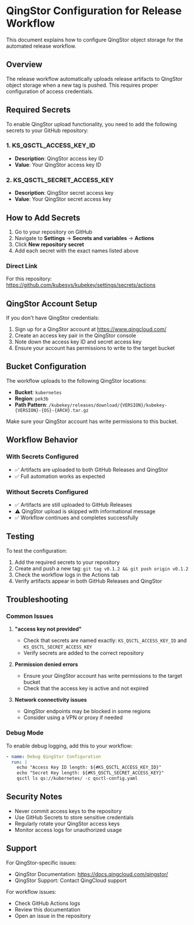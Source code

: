 # QingStor Configuration for Release Workflow

This document explains how to configure QingStor object storage for the automated release workflow.

## Overview

The release workflow automatically uploads release artifacts to QingStor object storage when a new tag is pushed. This requires proper configuration of access credentials.

## Required Secrets

To enable QingStor upload functionality, you need to add the following secrets to your GitHub repository:

### 1. KS_QSCTL_ACCESS_KEY_ID
- **Description**: QingStor access key ID
- **Value**: Your QingStor access key ID

### 2. KS_QSCTL_SECRET_ACCESS_KEY  
- **Description**: QingStor secret access key
- **Value**: Your QingStor secret access key

## How to Add Secrets

1. Go to your repository on GitHub
2. Navigate to **Settings** → **Secrets and variables** → **Actions**
3. Click **New repository secret**
4. Add each secret with the exact names listed above

### Direct Link
For this repository: https://github.com/kubesys/kubekey/settings/secrets/actions

## QingStor Account Setup

If you don't have QingStor credentials:

1. Sign up for a QingStor account at https://www.qingcloud.com/
2. Create an access key pair in the QingStor console
3. Note down the access key ID and secret access key
4. Ensure your account has permissions to write to the target bucket

## Bucket Configuration

The workflow uploads to the following QingStor locations:
- **Bucket**: `kubernetes`
- **Region**: `pek3b` 
- **Path Pattern**: `/kubekey/releases/download/{VERSION}/kubekey-{VERSION}-{OS}-{ARCH}.tar.gz`

Make sure your QingStor account has write permissions to this bucket.

## Workflow Behavior

### With Secrets Configured
- ✅ Artifacts are uploaded to both GitHub Releases and QingStor
- ✅ Full automation works as expected

### Without Secrets Configured  
- ✅ Artifacts are still uploaded to GitHub Releases
- ⚠️ QingStor upload is skipped with informational message
- ✅ Workflow continues and completes successfully

## Testing

To test the configuration:

1. Add the required secrets to your repository
2. Create and push a new tag: `git tag v0.1.2 && git push origin v0.1.2`
3. Check the workflow logs in the Actions tab
4. Verify artifacts appear in both GitHub Releases and QingStor

## Troubleshooting

### Common Issues

1. **"access key not provided"**
   - Check that secrets are named exactly: `KS_QSCTL_ACCESS_KEY_ID` and `KS_QSCTL_SECRET_ACCESS_KEY`
   - Verify secrets are added to the correct repository

2. **Permission denied errors**
   - Ensure your QingStor account has write permissions to the target bucket
   - Check that the access key is active and not expired

3. **Network connectivity issues**
   - QingStor endpoints may be blocked in some regions
   - Consider using a VPN or proxy if needed

### Debug Mode

To enable debug logging, add this to your workflow:

```yaml
- name: Debug QingStor Configuration
  run: |
    echo "Access Key ID length: ${#KS_QSCTL_ACCESS_KEY_ID}"
    echo "Secret Key length: ${#KS_QSCTL_SECRET_ACCESS_KEY}"
    qsctl ls qs://kubernetes/ -c qsctl-config.yaml
```

## Security Notes

- Never commit access keys to the repository
- Use GitHub Secrets to store sensitive credentials
- Regularly rotate your QingStor access keys
- Monitor access logs for unauthorized usage

## Support

For QingStor-specific issues:
- QingStor Documentation: https://docs.qingcloud.com/qingstor/
- QingStor Support: Contact QingCloud support

For workflow issues:
- Check GitHub Actions logs
- Review this documentation
- Open an issue in the repository
